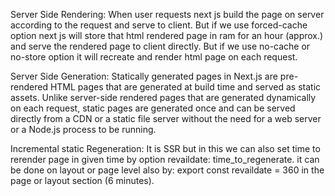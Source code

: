 Server Side Rendering: When user requests next js build the page on server according to the request and serve to client. But if we use forced-cache option next js will store that html rendered page in ram for an hour (approx.) and serve the rendered page to client directly. But if we use no-cache or no-store option it will recreate and render html page on each request.

Server Side Generation: Statically generated pages in Next.js are pre-rendered HTML pages that are generated at build time and served as static assets. Unlike server-side rendered pages that are generated dynamically on each request, static pages are generated once and can be served directly from a CDN or a static file server without the need for a web server or a Node.js process to be running.

Incremental static Regeneration: It is SSR but in this  we can also set time to rerender page in given time by option revaildate: time_to_regenerate.
it can be done on layout or page level also by: export const revaildate = 360 in the page or layout section  (6 minutes).




